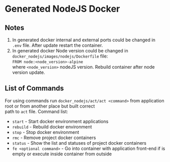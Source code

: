 # Generated NodeJS Docker

## Notes
1. In generated docker internal and external ports could be changed in `.env` file. After update restart the container.
2. In generated docker Node version could be changed in `docker_nodejs/images/nodejs/Dockerfile` file:  
`FROM node:<node_version>-alpine`  
where `<node_version>` nodeJS version. Rebuild container after node version update.


## List of Commands

For using commands run `docker_nodejs/act/act <command>` from application root or from another place but built correct  
path to `act` file.
Command list:

- `start` - Start docker environment applications
- `rebuild` - Rebuild docker environment
- `stop` - Stop docker environment
- `rmc` - Remove project docker containers
- `status` - Show the list and statuses of project docker containers
- `fe <optional command>` - Go into container with application front-end if <optional command> is empty or execute <optional command> inside container from outside
